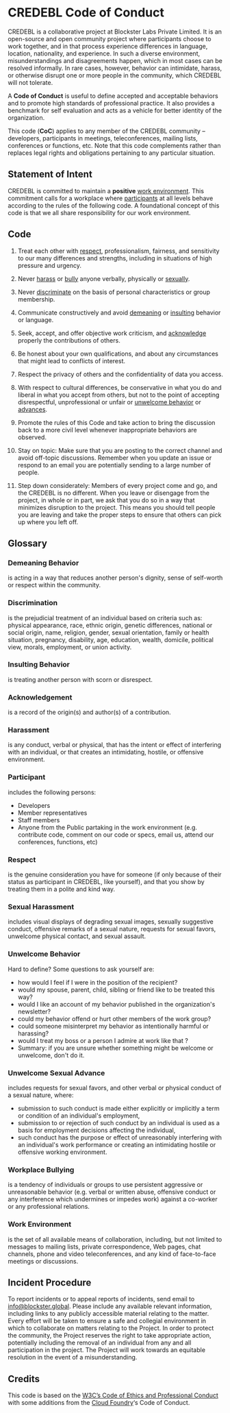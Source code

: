 # CREDEBL Code of Conduct

CREDEBL is a collaborative project at Blockster Labs Private Limited. It is an open-source and open
community project where participants choose to work together, and in that process experience
differences in language, location, nationality, and experience. In such a diverse environment,
misunderstandings and disagreements happen, which in most cases can be resolved informally. In rare
cases, however, behavior can intimidate, harass, or otherwise disrupt one or more people in the
community, which CREDEBL will not tolerate.

A **Code of Conduct** is useful to define accepted and acceptable behaviors and to promote high
standards of professional practice. It also provides a benchmark for self evaluation and acts as a
vehicle for better identity of the organization.

This code (**CoC**) applies to any member of the CREDEBL community – developers, participants in
meetings, teleconferences, mailing lists, conferences or functions, etc. Note that this code
complements rather than replaces legal rights and obligations pertaining to any particular
situation.

## Statement of Intent

CREDEBL is committed to maintain a **positive** [work environment](#work-environment). This
commitment calls for a workplace where [participants](#participant) at all levels behave according
to the rules of the following code. A foundational concept of this code is that we all share
responsibility for our work environment.

## Code

1. Treat each other with [respect](#respect), professionalism, fairness, and sensitivity to our many
   differences and strengths, including in situations of high pressure and urgency.

2. Never [harass](#harassment) or [bully](#workplace-bullying) anyone verbally, physically or
   [sexually](#sexual-harassment).

3. Never [discriminate](#discrimination) on the basis of personal characteristics or group
   membership.

4. Communicate constructively and avoid [demeaning](#demeaning-behavior) or
   [insulting](#insulting-behavior) behavior or language.

5. Seek, accept, and offer objective work criticism, and [acknowledge](#acknowledgement) properly
   the contributions of others.

6. Be honest about your own qualifications, and about any circumstances that might lead to conflicts
   of interest.

7. Respect the privacy of others and the confidentiality of data you access.

8. With respect to cultural differences, be conservative in what you do and liberal in what you
   accept from others, but not to the point of accepting disrespectful, unprofessional or unfair or
   [unwelcome behavior](#unwelcome-behavior) or [advances](#unwelcome-sexual-advance).

9. Promote the rules of this Code and take action to bring the discussion back to a more civil level
   whenever inappropriate behaviors are observed.

10. Stay on topic: Make sure that you are posting to the correct channel and avoid off-topic
    discussions. Remember when you update an issue or respond to an email you are potentially
    sending to a large number of people.

11. Step down considerately: Members of every project come and go, and the CREDEBL is no
    different. When you leave or disengage from the project, in whole or in part, we ask that you do
    so in a way that minimizes disruption to the project. This means you should tell people you are
    leaving and take the proper steps to ensure that others can pick up where you left off.

## Glossary

### Demeaning Behavior

is acting in a way that reduces another person's dignity, sense of self-worth or respect within the
community.

### Discrimination

is the prejudicial treatment of an individual based on criteria such as: physical appearance, race,
ethnic origin, genetic differences, national or social origin, name, religion, gender, sexual
orientation, family or health situation, pregnancy, disability, age, education, wealth, domicile,
political view, morals, employment, or union activity.

### Insulting Behavior

is treating another person with scorn or disrespect.

### Acknowledgement

is a record of the origin(s) and author(s) of a contribution.

### Harassment

is any conduct, verbal or physical, that has the intent or effect of interfering with an individual,
or that creates an intimidating, hostile, or offensive environment.

### Participant

includes the following persons:

- Developers
- Member representatives
- Staff members
- Anyone from the Public partaking in the work environment (e.g. contribute code,
  comment on our code or specs, email us, attend our conferences, functions, etc)

### Respect

is the genuine consideration you have for someone (if only because of their status as participant in
CREDEBL, like yourself), and that you show by treating them in a polite and kind way.

### Sexual Harassment

includes visual displays of degrading sexual images, sexually suggestive conduct, offensive remarks
of a sexual nature, requests for sexual favors, unwelcome physical contact, and sexual assault.

### Unwelcome Behavior

Hard to define? Some questions to ask yourself are:

- how would I feel if I were in the position of the recipient?
- would my spouse, parent, child, sibling or friend like to be treated this way?
- would I like an account of my behavior published in the organization's newsletter?
- could my behavior offend or hurt other members of the work group?
- could someone misinterpret my behavior as intentionally harmful or harassing?
- would I treat my boss or a person I admire at work like that ?
- Summary: if you are unsure whether something might be welcome or unwelcome, don't do it.

### Unwelcome Sexual Advance

includes requests for sexual favors, and other verbal or physical conduct of a sexual nature, where:

- submission to such conduct is made either explicitly or implicitly a term or condition of an
  individual's employment,
- submission to or rejection of such conduct by an individual is used as a basis for employment
  decisions affecting the individual,
- such conduct has the purpose or effect of unreasonably interfering with an individual's work
  performance or creating an intimidating hostile or offensive working environment.

### Workplace Bullying

is a tendency of individuals or groups to use persistent aggressive or unreasonable behavior (e.g.
verbal or written abuse, offensive conduct or any interference which undermines or impedes work)
against a co-worker or any professional relations.

### Work Environment

is the set of all available means of collaboration, including, but not limited to messages to
mailing lists, private correspondence, Web pages, chat channels, phone and video teleconferences,
and any kind of face-to-face meetings or discussions.

## Incident Procedure

To report incidents or to appeal reports of incidents, send email to info@blockster.global. Please include any
available relevant information, including links to any publicly accessible material relating to the
matter. Every effort will be taken to ensure a safe and collegial environment in which to
collaborate on matters relating to the Project. In order to protect the community, the Project
reserves the right to take appropriate action, potentially including the removal of an individual
from any and all participation in the project. The Project will work towards an equitable resolution
in the event of a misunderstanding.

## Credits

This code is based on the
[W3C’s Code of Ethics and Professional Conduct](https://www.w3.org/Consortium/cepc) with some additions from the [Cloud Foundry](https://www.cloudfoundry.org/)‘s Code of Conduct.
